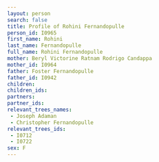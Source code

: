 ```yaml
---
layout: person
search: false
title: Profile of Rohini Fernandopulle
person_id: I0965
first_name: Rohini
last_name: Fernandopulle
full_name: Rohini Fernandopulle
mother: Beryl Victorine Ratnam Rodrigo Candappa
mother_id: I0964
father: Foster Fernandopulle
father_id: I0942
children:
children_ids:
partners:
partner_ids:
relevant_trees_names:
 - Joseph Adaman
 - Christopher Fernandopulle
relevant_trees_ids:
 - I0712
 - I0722
sex: F
---
```


